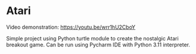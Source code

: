 # Atari
Video demonstration: https://youtu.be/wrr1hU2CboY

Simple project using Python turtle module to create the nostalgic Atari breakout game. 
Can be run using Pycharm IDE with Python 3.11 interpreter. 
